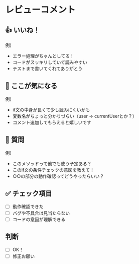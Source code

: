 # レビューコメント

## 👍 いいね！
<!-- 良かった点を書きましょう -->
例）
- エラー処理がちゃんとしてる！
- コードがスッキリしていて読みやすい
- テストまで書いてくれてありがとう


## 🤔 ここが気になる
<!-- 気になる点や修正したほうがいい部分を書きましょう -->
例）
- if文の中身が長くて少し読みにくいかも
- 変数名がちょっと分かりづらい（user → currentUserとか？）
- コメント追加してもらえると嬉しいです



## 💭 質問
<!-- 確認したいことがあれば書きましょう -->
例）
- このメソッドって他でも使う予定ある？
- このif文の条件チェックの意図を教えて！
- ○○の部分の動作確認ってどうやったらいい？



## ✅ チェック項目
- [ ] 動作確認できた
- [ ] バグや不具合は見当たらない
- [ ] コードの意図が理解できる

## 判断
- [ ] OK！
- [ ] 修正お願い